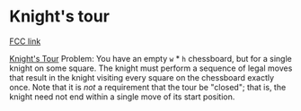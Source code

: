 # Knight's tour

[FCC link](https://www.freecodecamp.org/learn/coding-interview-prep/rosetta-code/knights-tour)

[Knight's Tour](https://en.wikipedia.org/wiki/Knight%27s_tour) Problem: You have
an empty `w` \* `h` chessboard, but for a single knight on some square. The
knight must perform a sequence of legal moves that result in the knight visiting
every square on the chessboard exactly once. Note that it is _not_ a requirement
that the tour be "closed"; that is, the knight need not end within a single move
of its start position.

